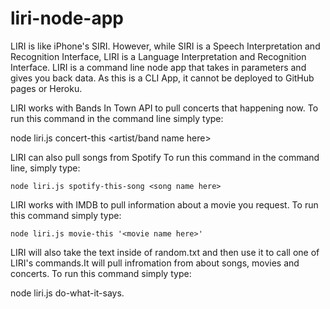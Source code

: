 # liri-node-app


LIRI is like iPhone's SIRI.
However, while SIRI is a Speech Interpretation and Recognition Interface, LIRI is a Language Interpretation and Recognition Interface. LIRI is a command line node app that takes in parameters and gives you back data. As this is a CLI App, it cannot be deployed to GitHub pages or Heroku.

LIRI works with Bands In Town API to pull concerts that happening now.
 To run this command in the command line simply type: 
 
 node liri.js concert-this <artist/band name here>

LIRI can also pull songs from Spotify
    To run this command in the command line, simply type: 
    
    node liri.js spotify-this-song <song name here>

LIRI works with IMDB to pull information about a movie you request.
    To run this command simply type: 
    
    node liri.js movie-this '<movie name here>'
  
LIRI will also take the text inside of random.txt and then use it to call one of LIRI's commands.It will pull infromation from about songs, movies and concerts. 
  To run this command simply type: 
  
  node liri.js do-what-it-says.